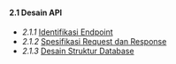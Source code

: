 #### 2.1 Desain API
- _2.1.1_ [Identifikasi Endpoint](../../content/architecture-desain-&-prototype/identifikasi-endpoint.md)
- _2.1.2_ [Spesifikasi Request dan Response]()
- _2.1.3_ [Desain Struktur Database](../../content/architecture-desain-&-prototype/desain-struktur-database.md)